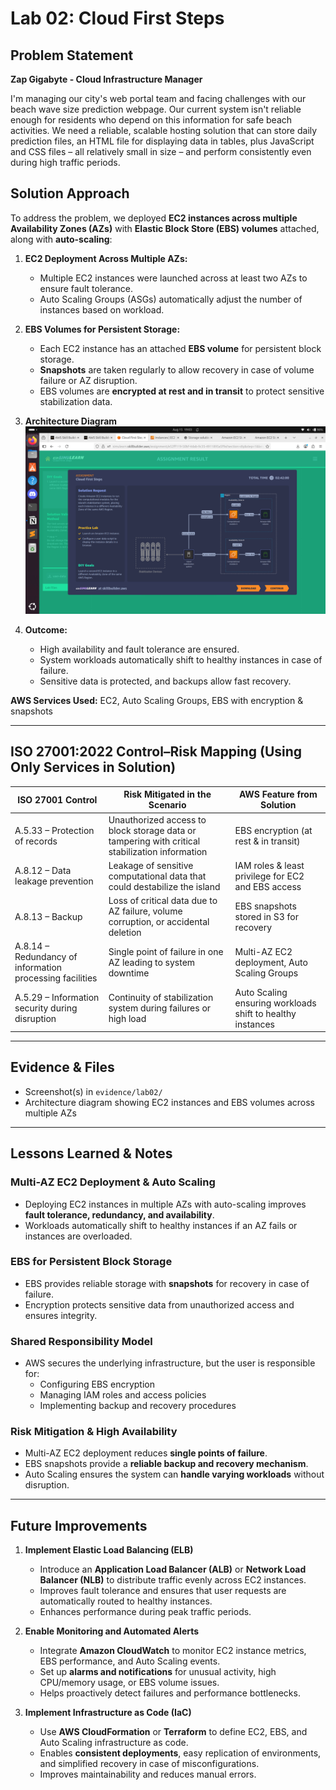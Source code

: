 # Lab 02: Cloud First Steps

## Problem Statement

**Zap Gigabyte -  Cloud Infrastructure Manager** 

I'm managing our city's web portal team and facing challenges with our beach wave size prediction webpage. Our current system isn't reliable enough for residents who depend on this information for safe beach activities. We need a reliable, scalable hosting solution that can store daily prediction files, an HTML file for displaying data in tables, plus JavaScript and CSS files – all relatively small in size – and perform consistently even during high traffic periods.

## Solution Approach

To address the problem, we deployed **EC2 instances across multiple Availability Zones (AZs)** with **Elastic Block Store (EBS) volumes** attached, along with **auto-scaling**:

1. **EC2 Deployment Across Multiple AZs:**  
   - Multiple EC2 instances were launched across at least two AZs to ensure fault tolerance.  
   - Auto Scaling Groups (ASGs) automatically adjust the number of instances based on workload.  

2. **EBS Volumes for Persistent Storage:**  
   - Each EC2 instance has an attached **EBS volume** for persistent block storage.  
   - **Snapshots** are taken regularly to allow recovery in case of volume failure or AZ disruption.  
   - EBS volumes are **encrypted at rest and in transit** to protect sensitive stabilization data.  

3. **Architecture Diagram**
   ![Architecture Diagram](../evidence/lab02/Architecture-Diagram.png)  
   
4. **Outcome:**  
   - High availability and fault tolerance are ensured.  
   - System workloads automatically shift to healthy instances in case of failure.  
   - Sensitive data is protected, and backups allow fast recovery.
    
**AWS Services Used:** EC2, Auto Scaling Groups, EBS with encryption & snapshots  

---

## ISO 27001:2022 Control–Risk Mapping (Using Only Services in Solution)

| ISO 27001 Control | Risk Mitigated in the Scenario | AWS Feature from Solution |
|------------------|--------------------------------|---------------------------|
| A.5.33 – Protection of records | Unauthorized access to block storage data or tampering with critical stabilization information | EBS encryption (at rest & in transit) |
| A.8.12 – Data leakage prevention | Leakage of sensitive computational data that could destabilize the island | IAM roles & least privilege for EC2 and EBS access |
| A.8.13 – Backup | Loss of critical data due to AZ failure, volume corruption, or accidental deletion | EBS snapshots stored in S3 for recovery |
| A.8.14 – Redundancy of information processing facilities | Single point of failure in one AZ leading to system downtime | Multi-AZ EC2 deployment, Auto Scaling Groups |
| A.5.29 – Information security during disruption | Continuity of stabilization system during failures or high load | Auto Scaling ensuring workloads shift to healthy instances |

---

## Evidence & Files

- Screenshot(s) in `evidence/lab02/`  
- Architecture diagram showing EC2 instances and EBS volumes across multiple AZs

---

## Lessons Learned & Notes

### Multi-AZ EC2 Deployment & Auto Scaling
- Deploying EC2 instances in multiple AZs with auto-scaling improves **fault tolerance, redundancy, and availability**.  
- Workloads automatically shift to healthy instances if an AZ fails or instances are overloaded.  

### EBS for Persistent Block Storage
- EBS provides reliable storage with **snapshots** for recovery in case of failure.  
- Encryption protects sensitive data from unauthorized access and ensures integrity.  

### Shared Responsibility Model
- AWS secures the underlying infrastructure, but the user is responsible for:  
  - Configuring EBS encryption  
  - Managing IAM roles and access policies  
  - Implementing backup and recovery procedures  

### Risk Mitigation & High Availability
- Multi-AZ EC2 deployment reduces **single points of failure**.  
- EBS snapshots provide a **reliable backup and recovery mechanism**.  
- Auto Scaling ensures the system can **handle varying workloads** without disruption.

---

## Future Improvements 

1. **Implement Elastic Load Balancing (ELB)**
   - Introduce an **Application Load Balancer (ALB)** or **Network Load Balancer (NLB)** to distribute traffic evenly across EC2 instances.
   - Improves fault tolerance and ensures that user requests are automatically routed to healthy instances.
   - Enhances performance during peak traffic periods.

2. **Enable Monitoring and Automated Alerts**
   - Integrate **Amazon CloudWatch** to monitor EC2 instance metrics, EBS performance, and Auto Scaling events.
   - Set up **alarms and notifications** for unusual activity, high CPU/memory usage, or EBS volume issues.
   - Helps proactively detect failures and performance bottlenecks.

3. **Implement Infrastructure as Code (IaC)**
   - Use **AWS CloudFormation** or **Terraform** to define EC2, EBS, and Auto Scaling infrastructure as code.
   - Enables **consistent deployments**, easy replication of environments, and simplified recovery in case of misconfigurations.
   - Improves maintainability and reduces manual errors.

